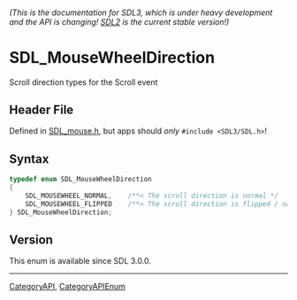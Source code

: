 ###### (This is the documentation for SDL3, which is under heavy development and the API is changing! [SDL2](https://wiki.libsdl.org/SDL2/) is the current stable version!)
# SDL_MouseWheelDirection

Scroll direction types for the Scroll event

## Header File

Defined in [SDL_mouse.h](https://github.com/libsdl-org/SDL/blob/main/include/SDL3/SDL_mouse.h), but apps should _only_ `#include <SDL3/SDL.h>`!

## Syntax

```c
typedef enum SDL_MouseWheelDirection
{
    SDL_MOUSEWHEEL_NORMAL,    /**< The scroll direction is normal */
    SDL_MOUSEWHEEL_FLIPPED    /**< The scroll direction is flipped / natural */
} SDL_MouseWheelDirection;
```

## Version

This enum is available since SDL 3.0.0.

----
[CategoryAPI](CategoryAPI), [CategoryAPIEnum](CategoryAPIEnum)

